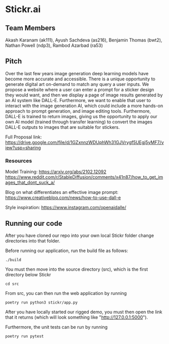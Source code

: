 # Stickr.ai

## Team Members
Akash Karanam (ak111),
Ayush Sachdeva (as216),
Benjamin Thomas (bwt2),
Nathan Powell (ndp3),
Rambod Azarbad (ra53)

## Pitch
Over the last few years image generation deep learning models have become more accurate and accessible. There is a unique opportunity to generate digital art on-demand to match any query a user inputs. We propose a website where a user can enter a prompt for a sticker design they would want, and then we display a page of image results generated by an AI system like DALL-E. Furthermore, we want to enable that user to interact with the image generation AI, which could include a more hands-on approach to prompt generation, and image editing tools. Furthermore, DALL-E is trained to return images, giving us the opportunity to apply our own AI model (trained through transfer learning) to convert the images DALL-E outputs to images that are suitable for stickers.

Full Proposal link: https://drive.google.com/file/d/1GZxnnzWDUphWh31GJVrygf5UEgj5yMF7/view?usp=sharing

### Resources
Model Training:
https://arxiv.org/abs/2102.12092
https://www.reddit.com/r/StableDiffusion/comments/x41n87/how_to_get_images_that_dont_suck_a/

Blog on what differentiates an effective image prompt: https://www.creativebloq.com/news/how-to-use-dall-e

Style inspiration:
https://www.instagram.com/openaidalle/

## Running our code
After you have cloned our repo into your own local Stickr folder change directories into that folder. 

Before running our application, run the build file as follows:

```
./build
```

You must then move into the source directory (src), which is the first directory below Stickr
```
cd src
```

From src, you can then run the web application by running
```
poetry run python3 stickr/app.py
```


After you have locally started our rigged demo, you must then open the link that it returns (which will look something like "http://127.0.0.1:5000").


Furthermore, the unit tests can be run by running
```
poetry run pytest
```

